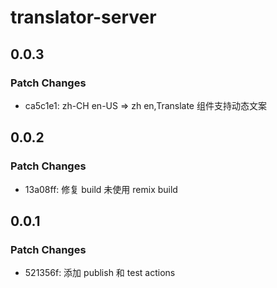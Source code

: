 # translator-server

## 0.0.3

### Patch Changes

- ca5c1e1: zh-CH en-US => zh en,Translate 组件支持动态文案

## 0.0.2

### Patch Changes

- 13a08ff: 修复 build 未使用 remix build

## 0.0.1

### Patch Changes

- 521356f: 添加 publish 和 test actions
